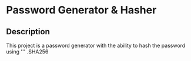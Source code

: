 # Password Generator & Hasher

## Description
This project is a password generator with the ability to hash the password using
'''
.SHA256
